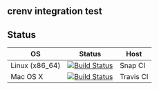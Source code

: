 crenv integration test
----------------------

## Status

|OS              |Status |Host |
|----------------|-------|-----|
|Linux (x86\_64) |[![Build Status](https://app.snap-ci.com/crenv/crenv-integration-test/branch/master/build_image)](https://app.snap-ci.com/crenv/crenv-integration-test/branch/master)|Snap CI|
|Mac OS X        |[![Build Status](https://travis-ci.org/crenv/crenv-integration-test.svg?branch=master)](https://travis-ci.org/crenv/crenv-integration-test)|Travis CI|
